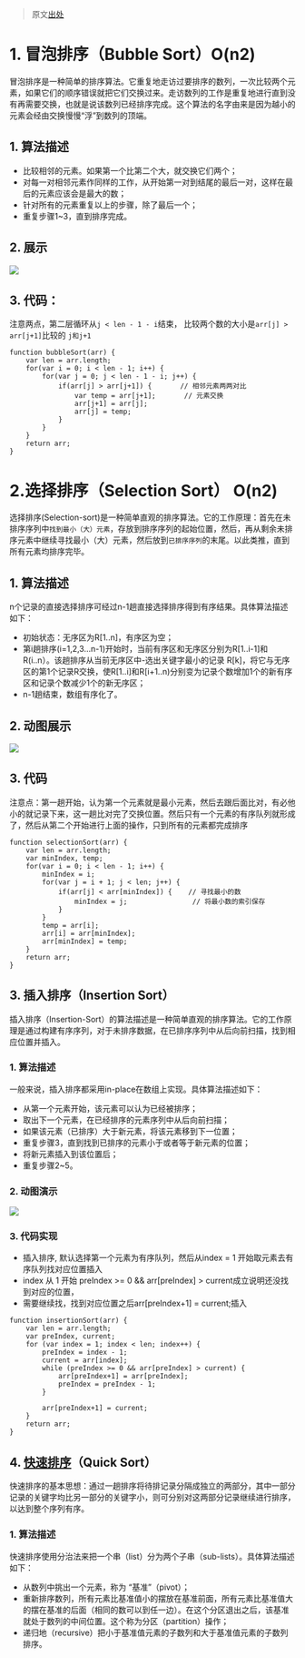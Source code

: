 > 原文[出处](https://www.cnblogs.com/onepixel/articles/7674659.html)
# 1. 冒泡排序（Bubble Sort）O(n2)
冒泡排序是一种简单的排序算法。它重复地走访过要排序的数列，一次比较两个元素，如果它们的顺序错误就把它们交换过来。走访数列的工作是重复地进行直到没有再需要交换，也就是说该数列已经排序完成。这个算法的名字由来是因为越小的元素会经由交换慢慢“浮”到数列的顶端。
## 1. 算法描述
- 比较相邻的元素。如果第一个比第二个大，就交换它们两个；
- 对每一对相邻元素作同样的工作，从开始第一对到结尾的最后一对，这样在最后的元素应该会是最大的数；
- 针对所有的元素重复以上的步骤，除了最后一个；
- 重复步骤1~3，直到排序完成。
## 2. 展示
![](https://images2017.cnblogs.com/blog/849589/201710/849589-20171015223238449-2146169197.gif)

## 3. 代码：

注意两点，第二层循环从`j < len - 1 - i`结束， 比较两个数的大小是`arr[j] > arr[j+1]`比较的 `j和j+1`
```
function bubbleSort(arr) {
    var len = arr.length;
    for(var i = 0; i < len - 1; i++) {
        for(var j = 0; j < len - 1 - i; j++) {
            if(arr[j] > arr[j+1]) {       // 相邻元素两两对比
                var temp = arr[j+1];       // 元素交换
                arr[j+1] = arr[j];
                arr[j] = temp;
            }
        }
    }
    return arr;
}
```

# 2.选择排序（Selection Sort） O(n2)
选择排序(Selection-sort)是一种简单直观的排序算法。它的工作原理：首先在未排序序列中`找到最小（大）元素`，存放到排序序列的起始位置，然后，再从剩余未排序元素中继续寻找最小（大）元素，然后放到`已排序序列`的末尾。以此类推，直到所有元素均排序完毕。 
## 1. 算法描述
n个记录的直接选择排序可经过n-1趟直接选择排序得到有序结果。具体算法描述如下：
 - 初始状态：无序区为R[1..n]，有序区为空；
 - 第i趟排序(i=1,2,3…n-1)开始时，当前有序区和无序区分别为R[1..i-1]和R(i..n）。该趟排序从当前无序区中-选出关键字最小的记录 R[k]，将它与无序区的第1个记录R交换，使R[1..i]和R[i+1..n)分别变为记录个数增加1个的新有序区和记录个数减少1个的新无序区；
 - n-1趟结束，数组有序化了。

## 2. 动图展示
![](https://images2017.cnblogs.com/blog/849589/201710/849589-20171015224719590-1433219824.gif)

## 3. 代码
注意点：第一趟开始，认为第一个元素就是最小元素，然后去跟后面比对，有必他小的就记录下来，这一趟比对完了交换位置。然后只有一个元素的有序队列就形成了，然后从第二个开始进行上面的操作，只到所有的元素都完成排序
```
function selectionSort(arr) {
    var len = arr.length;
    var minIndex, temp;
    for(var i = 0; i < len - 1; i++) {
        minIndex = i;
        for(var j = i + 1; j < len; j++) {
            if(arr[j] < arr[minIndex]) {    // 寻找最小的数
                minIndex = j;                // 将最小数的索引保存
            }
        }
        temp = arr[i];
        arr[i] = arr[minIndex];
        arr[minIndex] = temp;
    }
    return arr;
} 
```

## 3. 插入排序（Insertion Sort）
插入排序（Insertion-Sort）的算法描述是一种简单直观的排序算法。它的工作原理是通过构建有序序列，对于未排序数据，在已排序序列中从后向前扫描，找到相应位置并插入。
### 1. 算法描述
一般来说，插入排序都采用in-place在数组上实现。具体算法描述如下：

 - 从第一个元素开始，该元素可以认为已经被排序；
 - 取出下一个元素，在已经排序的元素序列中从后向前扫描；
 - 如果该元素（已排序）大于新元素，将该元素移到下一位置；
 - 重复步骤3，直到找到已排序的元素小于或者等于新元素的位置；
 - 将新元素插入到该位置后；
 - 重复步骤2~5。

### 2. 动图演示
![](https://images2017.cnblogs.com/blog/849589/201710/849589-20171015225645277-1151100000.gif)

### 3. 代码实现
 * 插入排序, 默认选择第一个元素为有序队列，然后从index = 1 开始取元素去有序队列找对应位置插入
 * index 从 1 开始 preIndex >= 0 && arr[preIndex] > current成立说明还没找到对应的位置，
 * 需要继续找，找到对应位置之后arr[preIndex+1] = current;插入
```
function insertionSort(arr) {
    var len = arr.length;
    var preIndex, current;
    for (var index = 1; index < len; index++) {
        preIndex = index - 1;
        current = arr[index];
        while (preIndex >= 0 && arr[preIndex] > current) {
            arr[preIndex+1] = arr[preIndex];
            preIndex = preIndex - 1;
        }

        arr[preIndex+1] = current;
    }
    return arr;
}

```

## 4. [快速排序](https://blog.csdn.net/zhao529670074/article/details/80776253)（Quick Sort）
快速排序的基本思想：通过一趟排序将待排记录分隔成独立的两部分，其中一部分记录的关键字均比另一部分的关键字小，则可分别对这两部分记录继续进行排序，以达到整个序列有序。

### 1. 算法描述
快速排序使用分治法来把一个串（list）分为两个子串（sub-lists）。具体算法描述如下：
 - 从数列中挑出一个元素，称为 “基准”（pivot）；
 - 重新排序数列，所有元素比基准值小的摆放在基准前面，所有元素比基准值大的摆在基准的后面（相同的数可以到任一边）。在这个分区退出之后，该基准就处于数列的中间位置。这个称为分区（partition）操作；
 - 递归地（recursive）把小于基准值元素的子数列和大于基准值元素的子数列排序。